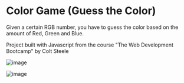 # Color Game (Guess the Color)

Given a certain RGB number, you have to guess the color based on the amount of Red, Green and Blue.

Project built with Javascript from the course "The Web Development Bootcamp" by Colt Steele

![image](https://user-images.githubusercontent.com/50959073/102690082-b7153700-41e1-11eb-8556-961311d6cbcf.png)

![image](https://user-images.githubusercontent.com/50959073/102690091-c4322600-41e1-11eb-8d93-ffb5be8f13a9.png)

